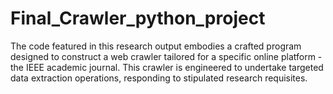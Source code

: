 # Final_Crawler_python_project
The code featured in this research output embodies a crafted program designed to construct a web crawler tailored for a specific online platform - the IEEE academic journal. This crawler is engineered to undertake targeted data extraction operations, responding to stipulated research requisites. 
